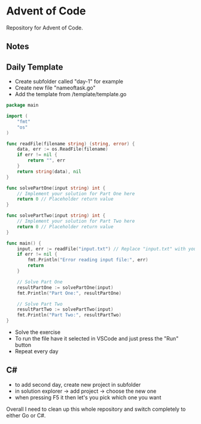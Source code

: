 # Advent of Code
Repository for Advent of Code.

## Notes

## Daily Template

- Create subfolder called "day-1" for example
- Create new file "nameoftask.go"
- Add the template from /template/template.go

```go
package main

import (
	"fmt"
	"os"
)

func readFile(filename string) (string, error) {
	data, err := os.ReadFile(filename)
	if err != nil {
		return "", err
	}
	return string(data), nil
}

func solvePartOne(input string) int {
	// Implement your solution for Part One here
	return 0 // Placeholder return value
}

func solvePartTwo(input string) int {
	// Implement your solution for Part Two here
	return 0 // Placeholder return value
}

func main() {
	input, err := readFile("input.txt") // Replace "input.txt" with your input file
	if err != nil {
		fmt.Println("Error reading input file:", err)
		return
	}

	// Solve Part One
	resultPartOne := solvePartOne(input)
	fmt.Println("Part One:", resultPartOne)

	// Solve Part Two
	resultPartTwo := solvePartTwo(input)
	fmt.Println("Part Two:", resultPartTwo)
}
```

- Solve the exercise
- To run the file have it selected in VSCode and just press the "Run" button
- Repeat every day

## C#

- to add second day, create new project in subfolder
- in solution explorer -> add project -> choose the new one
- when pressing F5 it then let's you pick which one you want

Overall I need to clean up this whole repository and switch completely to either Go or C#.
